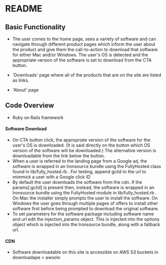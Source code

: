 # README

## Basic Functionality

* The user comes to the home page, sees a variety of software and can navigate through different product pages which inform the user about the product and give them the call-to-action to download that software for either Mac and/or Windows. The user's OS is detected and the appropriate version of the software is set to download from the CTA button.

* 'Downloads' page where all of the products that are on the site are listed as links.

* 'About' page

## Code Overview

* Ruby on Rails framework

#### Software Download

* On CTA button click, the appropriate version of the software for the user's OS is downloaded. (It is said directly on the button which OS version of the software will be downloaded.) The alternative version is downloadable from the link below the button.
* When a user is referred to the landing page from a Google ad, the software is wrapped in an Ironsource bundle using the FullyHosted class found in lib/fully_hosted.rb . For testing, append gclid to the url to mimmick a user with a Google click ID
* By default the user downloads the software from the cdn. If the params[:gclid] is present then, instead, the software is wrapped in an Ironsource bundle using the FullyHosted module in lib/fully_hosted.rb . On Mac the installer simply prompts the user to install the software. On Windows the user goes through multiple pages of offers to install other software first before being prompted to download the original software.
* To set parameters for the software package including software name and url edit the injection_params object. This is injected into the options object which is injected into the Ironsource bundle, along with a fallback url.

#### CDN

* Software downloadable on this site is accessible on AWS S3 buckets in downloadape > awoolo
